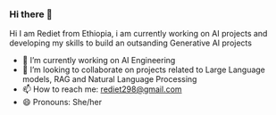 ### Hi there 👋

Hi I am Rediet from Ethiopia, i am currently working on AI projects and developing my skills to build an outsanding Generative AI projects


- 🔭 I’m currently working on AI Engineering
- 👯 I’m looking to collaborate on projects related to Large Language models, RAG and Natural Language Processing
- 📫 How to reach me: [rediet298@gmail.com](mailto:rediet298@gmail.com)
- 😄 Pronouns: She/her
  





